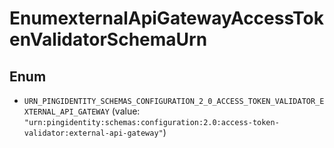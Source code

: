

# EnumexternalApiGatewayAccessTokenValidatorSchemaUrn

## Enum


* `URN_PINGIDENTITY_SCHEMAS_CONFIGURATION_2_0_ACCESS_TOKEN_VALIDATOR_EXTERNAL_API_GATEWAY` (value: `"urn:pingidentity:schemas:configuration:2.0:access-token-validator:external-api-gateway"`)



